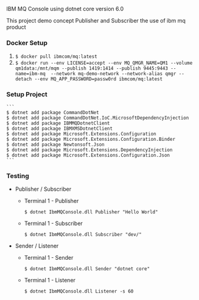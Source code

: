 IBM MQ Console using dotnet core version 6.0 

This project demo concept Publisher and Subscriber the use of ibm mq product 

### Docker Setup
1. `$ docker pull ibmcom/mq:latest`
2. `$ docker run --env LICENSE=accept --env MQ_QMGR_NAME=QM1 --volume qm1data:/mnt/mqm --publish 1419:1414 --publish 9445:9443 --name=ibm-mq  --network mq-demo-network --network-alias qmgr --detach --env MQ_APP_PASSWORD=passw0rd ibmcom/mq:latest`

### Setup Project
    ```
    $ dotnet add package CommandDotNet
    $ dotnet add package CommandDotNet.IoC.MicrosoftDependencyInjection
    $ dotnet add package IBMMQDotnetClient
    $ dotnet add package IBMXMSDotnetClient
    $ dotnet add package Microsoft.Extensions.Configuration
    $ dotnet add package Microsoft.Extensions.Configuration.Binder
    $ dotnet add package Newtonsoft.Json
    $ dotnet add package Microsoft.Extensions.DependencyInjection
    $ dotnet add package Microsoft.Extensions.Configuration.Json
    ```
### Testing
* Publisher / Subscriber
    * Terminal 1 - Publisher 
    
      `$ dotnet IbmMQConsole.dll Publisher "Hello World"`
    * Terminal 1 - Subscriber 
    
      `$ dotnet IbmMQConsole.dll Subscriber "dev/"`

* Sender / Listener
    * Terminal 1 - Sender 
    
      `$ dotnet IbmMQConsole.dll Sender "dotnet core"`
    * Terminal 1 - Listener 
    
      `$ dotnet IbmMQConsole.dll Listener -s 60`
